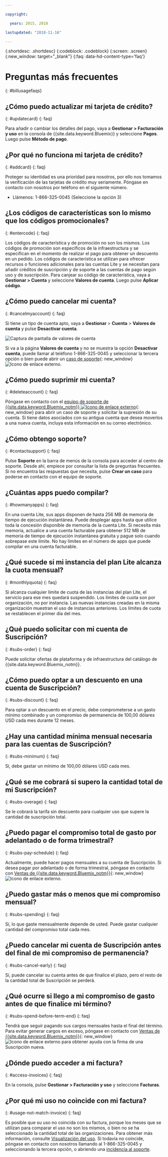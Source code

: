 ```yaml
---

copyright:

  years: 2015, 2018

lastupdated: "2018-11-16"

---
```


{:shortdesc: .shortdesc}
{:codeblock: .codeblock}
{:screen: .screen}
{:new_window: target="_blank"}
{:faq: data-hd-content-type='faq'}

# Preguntas más frecuentes
{: #billusagefaqs} 


## ¿Cómo puedo actualizar mi tarjeta de crédito?
{: #updatecard}
{: faq}

Para añadir o cambiar los detalles del pago, vaya a **Gestionar > Facturación y uso** en la consola de {{site.data.keyword.Bluemix}} y seleccione **Pagos**. Luego pulse **Método de pago**.

## ¿Por qué no funciona mi tarjeta de crédito?
{: #addcard}
{: faq}

Proteger su identidad es una prioridad para nosotros, por ello nos tomamos la verificación de las tarjetas de crédito muy seriamente. Póngase en contacto con nosotros por teléfono en el siguiente número.  

   * Llámenos: 1-866-325-0045 (Seleccione la opción 3)


## ¿Los códigos de características son lo mismo que los códigos promocionales? 
{: #entercode}
{: faq}

Los códigos de característica y de promoción no son los mismos. Los códigos de promoción son específicos de la infraestructura y se especifican en el momento de realizar el pago para obtener un descuento en un pedido. Los códigos de característica se utilizan para ofrecer recursos o funciones adicionales para las cuentas Lite y se necesitan para añadir créditos de suscripción y de soporte a las cuentas de pago según uso y de suscripción. Para canjear su código de característica, vaya a **Gestionar > Cuenta** y seleccione **Valores de cuenta**. Luego pulse **Aplicar código**. 

## ¿Cómo puedo cancelar mi cuenta?
{: #cancelmyaccount}
{: faq}

Si tiene un tipo de cuenta apto, vaya a **Gestionar** > **Cuenta** > **Valores de cuenta** y pulse **Desactivar cuenta**. 

![Captura de pantalla de valores de cuenta](images/Account-2C.svg "Captura de pantalla de valores de cuenta")

Si va a la página **Valores de cuenta** y no se muestra la opción **Desactivar cuenta**, puede llamar al teléfono 1-866-325-0045 y seleccionar la tercera opción o bien puede abrir un [caso de soporte](https://{DomainName}/unifiedsupport/supportcenter){: new_window} ![Icono de enlace externo](../icons/launch-glyph.svg).

## ¿Cómo puedo suprimir mi cuenta?
{: #deleteaccount}
{: faq}

Póngase en contacto con el [equipo de soporte de {{site.data.keyword.Bluemix_notm}} ![Icono de enlace externo](../icons/launch-glyph.svg)](https://{DomainName}/unifiedsupport/supportcenter){: new_window} para abrir un caso de soporte y solicitar la supresión de su cuenta. Si tiene datos asociados con su antigua cuenta que desea moverlos a una nueva cuenta, incluya esta información en su correo electrónico.

## ¿Cómo obtengo soporte?
{: #contactsupport}
{: faq}

Pulse **Soporte** en la barra de menús de la consola para acceder al centro de soporte. Desde ahí, empiece por consultar la lista de preguntas frecuentes. Si no encuentra las respuestas que necesita, pulse **Crear un caso** para poderse en contacto con el equipo de soporte.   

## ¿Cuántas apps puedo compilar?
{: #howmanyapps}
{: faq}

En una cuenta Lite, sus apps disponen de hasta 256 MB de memoria de tiempo de ejecución instantánea. Puede desplegar apps hasta que utilice toda la concesión disponible de memoria de la cuenta Lite. Si necesita más memoria, actualice a una cuenta facturable para obtener 512 MB de memoria de tiempo de ejecución instantánea gratuita y pague solo cuando sobrepase este límite. No hay límites en el número de apps que puede compilar en una cuenta facturable. 


## ¿Qué sucede si mi instancia del plan Lite alcanza la cuota mensual?
{: #monthlyquota}
{: faq}

Si alcanza cualquier límite de cuota de las instancias del plan Lite, el servicio para ese mes quedará suspendido. Los límites de cuota son por organización, no por instancia. Las nuevas instancias creadas en la misma organización muestran el uso de instancias anteriores. Los límites de cuota se restablecen el primer día del mes.


## ¿Qué puedo solicitar con mi cuenta de Suscripción? 
{: #subs-order}
{: faq}

Puede solicitar ofertas de plataforma y de infraestructura del catálogo de {{site.data.keyword.Bluemix_notm}}. 


## ¿Cómo puedo optar a un descuento en una cuenta de Suscripción? 
{: #subs-discount}
{: faq}

Para optar a un descuento en el precio, debe comprometerse a un gasto mínimo combinado y un compromiso de permanencia de 100,00 dólares USD cada mes durante 12 meses. 


## ¿Hay una cantidad mínima mensual necesaria para las cuentas de Suscripción? 
{: #subs-minimum}
{: faq}

Sí, debe gastar un mínimo de 100,00 dólares USD cada mes.


## ¿Qué se me cobrará si supero la cantidad total de mi Suscripción?
{: #subs-overage}
{: faq}

Se le cobrará la tarifa sin descuento para cualquier uso que supere la cantidad de suscripción total.


## ¿Puedo pagar el compromiso total de gasto por adelantado o de forma trimestral?
{: #subs-pay-schedule}
{: faq}

Actualmente, puede hacer pagos mensuales a su cuenta de Suscripción. Si desea pagar por adelantado o de forma trimestral, póngase en contacto con [Ventas de {{site.data.keyword.Bluemix_notm}}](https://www.ibm.com/cloud-computing/bluemix/contact-us){: new_window} ![Icono de enlace externo](../icons/launch-glyph.svg).


## ¿Puedo gastar más o menos que mi compromiso mensual?  
{: #subs-spending}
{: faq}

Sí, lo que gaste mensualmente depende de usted. Puede gastar cualquier cantidad del compromiso total cada mes. 


## ¿Puedo cancelar mi cuenta de Suscripción antes del final de mi compromiso de permanencia?  
{: #subs-cancel-early}
{: faq}

Sí, puede cancelar su cuenta antes de que finalice el plazo, pero el resto de la cantidad total de Suscripción se perderá. 


## ¿Qué ocurre si llego a mi compromiso de gasto antes de que finalice mi término?  
{: #subs-spend-before-term-end}
{: faq}

Tendrá que seguir pagando sus cargos mensuales hasta el final del término. Para evitar generar cargos en exceso, póngase en contacto con [Ventas de {{site.data.keyword.Bluemix_notm}}](https://www.ibm.com/cloud-computing/bluemix/contact-us){: new_window} ![Icono de enlace externo](../icons/launch-glyph.svg) para obtener ayuda con la firma de una Suscripción nueva. 


## ¿Dónde puedo acceder a mi factura?
{: #access-invoices}
{: faq}

En la consola, pulse **Gestionar > Facturación y uso** y seleccione **Facturas**.


## ¿Por qué mi uso no coincide con mi factura?
{: #usage-not-match-invoice}
{: faq}

Es posible que su uso no coincida con su factura, porque los meses que se utilizan para comparar el uso no son los mismos, o bien no se ha seleccionado la cantidad total de las organizaciones. Para obtener más información, consulte
[Visualización del uso](/docs/billing-usage/viewing_usage.html#viewingusage). Si todavía no coincide, póngase en contacto con nosotros llamando al 1-866-325-0045 y seleccionando la tercera opción, o abriendo una [incidencia al soporte](/unifiedsupport/cases/add).










